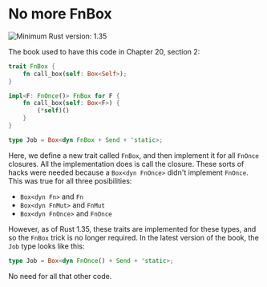 # No more FnBox

![Minimum Rust version: 1.35](https://img.shields.io/badge/Minimum%20Rust%20Version-1.35-brightgreen.svg)

The book used to have this code in Chapter 20, section 2:

```rust
trait FnBox {
    fn call_box(self: Box<Self>);
}

impl<F: FnOnce()> FnBox for F {
    fn call_box(self: Box<F>) {
        (*self)()
    }
}

type Job = Box<dyn FnBox + Send + 'static>;
```

Here, we define a new trait called `FnBox`, and then implement it for all
`FnOnce` closures. All the implementation does is call the closure. These
sorts of hacks were needed because a `Box<dyn FnOnce>` didn't implement
`FnOnce`. This was true for all three posibilities:

* `Box<dyn Fn>` and `Fn`
* `Box<dyn FnMut>` and `FnMut`
* `Box<dyn FnOnce>` and `FnOnce`

However, as of Rust 1.35, these traits are implemented for these types,
and so the `FnBox` trick is no longer required. In the latest version of
the book, the `Job` type looks like this:

```rust
type Job = Box<dyn FnOnce() + Send + 'static>;
```

No need for all that other code.
